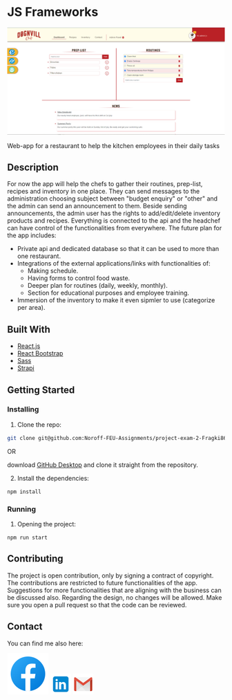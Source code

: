 # JS Frameworks

![image](./src/images/chefs-ap_sc.jpg)

Web-app for a restaurant to help the kitchen employees in their daily tasks

## Description

For now the app will help the chefs to gather their routines, prep-list, recipes and inventory in one place. They can send messages to the administration choosing subject between "budget enquiry" or "other" and the admin can send an announcement to them. Beside sending announcements, the admin user has the rights to add/edit/delete inventory products and recipes. Everything is connected to the api and the headchef can have control of
the functionalities from everywhere. The future plan for the app includes:
- Private api and dedicated database so that it can be used to more than one restaurant.
- Integrations of the external applications/links with functionalities of:
  - Making schedule.
  - Having forms to control food waste.
  - Deeper plan for routines (daily, weekly, monthly).
  - Section for educational purposes and employee training.
- Immersion of the inventory to make it even sipmler to use (categorize per area).

## Built With

- [React.js](https://reactjs.org/)
- [React Bootstrap](https://react-bootstrap.github.io/)
- [Sass](https://sass-lang.com/)
- [Strapi](https://strapi.io/)

## Getting Started

### Installing

1. Clone the repo:

```bash
git clone git@github.com:Noroff-FEU-Assignments/project-exam-2-Fragki86.git
```

OR

download [GitHub Desktop](https://desktop.github.com/) and clone it straight from the repository.

2. Install the dependencies:

```
npm install
```

### Running

1. Opening the project:
```
npm run start
```

## Contributing

The project is open contribution, only by signing a contract of copyright. The contributions are restricted to future functionalities of the app. Suggestions for more functionalities that are aligning with the business can be discussed also. Regarding the design, no changes will be allowed. 
Make sure you open a pull request so that the code can be reviewed.

## Contact

You can find me also here:

[![image](./src/images/fb_md_file.svg)](https://www.facebook.com/giorgos.fragkias)  [![image](./src/images/linkedin_md_file.png)](https://www.linkedin.com/in/georgios-fragkias-56026382/)  [![image](./src/images/gmail_md_file.png)](mailto:geo.fragkias@gmail.com)